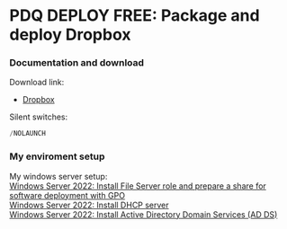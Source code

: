 # PDQ DEPLOY FREE: Package and deploy Dropbox
### Documentation and download
Download link:

* [Dropbox](https://help.dropbox.com/installs/enterprise-installer)

Silent switches:
```powershell
/NOLAUNCH
```

### My enviroment setup
My windows server setup: <br />
[Windows Server 2022: Install File Server role and prepare a share for software deployment with GPO](https://youtu.be/jEWSdC2qwyA) <br />
[Windows Server 2022: Install DHCP server](https://youtu.be/8n0MD9stQis) <br />
[Windows Server 2022: Install Active Directory Domain Services (AD DS)](https://youtu.be/1cYewbW3Tl0) <br />
